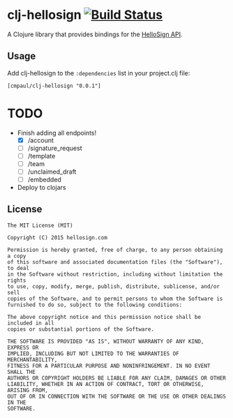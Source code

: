 # clj-hellosign [![Build Status](https://travis-ci.org/cmpaul/clj-hellosign.svg)](https://travis-ci.org/cmpaul/clj-hellosign)

A Clojure library that provides bindings for the [HelloSign API](https://www.hellosign.com/api/documentation).

## Usage

Add clj-hellosign to the `:dependencies` list in your project.clj file:

```
[cmpaul/clj-hellosign "0.0.1"]
```

# TODO
* Finish adding all endpoints!
    * [x] /account
    * [ ] /signature_request
    * [ ] /template
    * [ ] /team
    * [ ] /unclaimed_draft
    * [ ] /embedded
* Deploy to clojars

## License

```
The MIT License (MIT)

Copyright (C) 2015 hellosign.com

Permission is hereby granted, free of charge, to any person obtaining a copy
of this software and associated documentation files (the "Software"), to deal
in the Software without restriction, including without limitation the rights
to use, copy, modify, merge, publish, distribute, sublicense, and/or sell
copies of the Software, and to permit persons to whom the Software is
furnished to do so, subject to the following conditions:

The above copyright notice and this permission notice shall be included in all
copies or substantial portions of the Software.

THE SOFTWARE IS PROVIDED "AS IS", WITHOUT WARRANTY OF ANY KIND, EXPRESS OR
IMPLIED, INCLUDING BUT NOT LIMITED TO THE WARRANTIES OF MERCHANTABILITY,
FITNESS FOR A PARTICULAR PURPOSE AND NONINFRINGEMENT. IN NO EVENT SHALL THE
AUTHORS OR COPYRIGHT HOLDERS BE LIABLE FOR ANY CLAIM, DAMAGES OR OTHER
LIABILITY, WHETHER IN AN ACTION OF CONTRACT, TORT OR OTHERWISE, ARISING FROM,
OUT OF OR IN CONNECTION WITH THE SOFTWARE OR THE USE OR OTHER DEALINGS IN THE
SOFTWARE.
```
